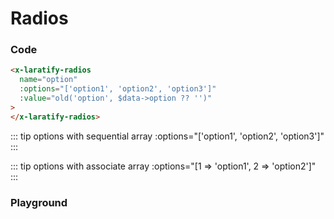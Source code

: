 # Radios

### Code

```html
<x-laratify-radios
  name="option"
  :options="['option1', 'option2', 'option3']"
  :value="old('option', $data->option ?? '')"
>
</x-laratify-radios>
```

::: tip options with sequential array
:options="['option1', 'option2', 'option3']"
:::

::: tip options with associate array
:options="[1 => 'option1', 2 => 'option2']"
:::

### Playground

<radios-RadiosPlayground />

